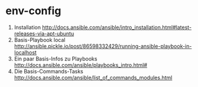 # env-config


1) Installation http://docs.ansible.com/ansible/intro_installation.html#latest-releases-via-apt-ubuntu
2) Basis-Playbook local http://ansible.pickle.io/post/86598332429/running-ansible-playbook-in-localhost
3) Ein paar Basis-Infos zu Playbooks http://docs.ansible.com/ansible/playbooks_intro.html#
4) Die Basis-Commands-Tasks http://docs.ansible.com/ansible/list_of_commands_modules.html

